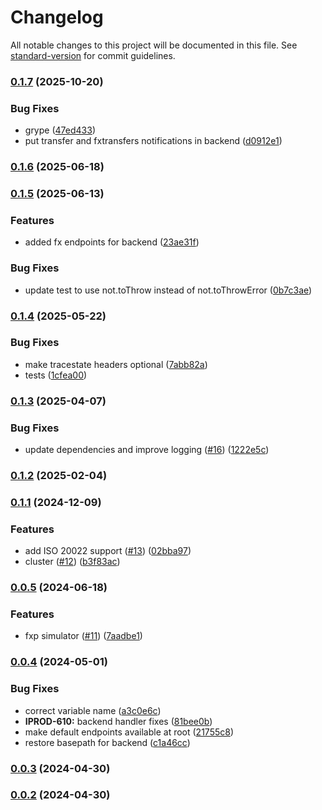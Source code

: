# Changelog

All notable changes to this project will be documented in this file. See [standard-version](https://github.com/conventional-changelog/standard-version) for commit guidelines.

### [0.1.7](https://github.com/mojaloop/callback-handler-simulator-svc/compare/v0.1.6...v0.1.7) (2025-10-20)


### Bug Fixes

* grype ([47ed433](https://github.com/mojaloop/callback-handler-simulator-svc/commit/47ed4332e98a141dd0b9318a368d3870261216e0))
* put transfer and fxtransfers notifications in backend ([d0912e1](https://github.com/mojaloop/callback-handler-simulator-svc/commit/d0912e10de64cc3f392a9d7c9554c7529bedebdc))

### [0.1.6](https://github.com/mojaloop/callback-handler-simulator-svc/compare/v0.1.6-snapshot.1...v0.1.6) (2025-06-18)

### [0.1.5](https://github.com/mojaloop/callback-handler-simulator-svc/compare/v0.1.4...v0.1.5) (2025-06-13)


### Features

* added fx endpoints for backend ([23ae31f](https://github.com/mojaloop/callback-handler-simulator-svc/commit/23ae31f6d3a24c4e09c642fb4e1e3778a0dc9896))


### Bug Fixes

* update test to use not.toThrow instead of not.toThrowError ([0b7c3ae](https://github.com/mojaloop/callback-handler-simulator-svc/commit/0b7c3aed2aef7a604c4ddf9e73e9348c6de0649c))

### [0.1.4](https://github.com/mojaloop/callback-handler-simulator-svc/compare/v0.1.3...v0.1.4) (2025-05-22)


### Bug Fixes

* make tracestate headers optional ([7abb82a](https://github.com/mojaloop/callback-handler-simulator-svc/commit/7abb82a9456545e4189097864cbe91f396c69c1e))
* tests ([1cfea00](https://github.com/mojaloop/callback-handler-simulator-svc/commit/1cfea00d7982e84ce7a965123bb38528aaaf8632))

### [0.1.3](https://github.com/mojaloop/callback-handler-simulator-svc/compare/v0.1.2...v0.1.3) (2025-04-07)


### Bug Fixes

* update dependencies and improve logging ([#16](https://github.com/mojaloop/callback-handler-simulator-svc/issues/16)) ([1222e5c](https://github.com/mojaloop/callback-handler-simulator-svc/commit/1222e5c1a8b5b4f5ac86e27689d02f2acd8f840d))

### [0.1.2](https://github.com/mojaloop/callback-handler-simulator-svc/compare/v0.1.1...v0.1.2) (2025-02-04)

### [0.1.1](https://github.com/mojaloop/callback-handler-simulator-svc/compare/v0.0.5...v0.1.1) (2024-12-09)


### Features

* add ISO 20022 support ([#13](https://github.com/mojaloop/callback-handler-simulator-svc/issues/13)) ([02bba97](https://github.com/mojaloop/callback-handler-simulator-svc/commit/02bba97e9a5b3eb666a1af72c552b32d69a665d5))
* cluster ([#12](https://github.com/mojaloop/callback-handler-simulator-svc/issues/12)) ([b3f83ac](https://github.com/mojaloop/callback-handler-simulator-svc/commit/b3f83ac5af42313693108ba5790385cb567c6d82))

### [0.0.5](https://github.com/mojaloop/callback-handler-simulator-svc/compare/v0.0.4...v0.0.5) (2024-06-18)


### Features

* fxp simulator ([#11](https://github.com/mojaloop/callback-handler-simulator-svc/issues/11)) ([7aadbe1](https://github.com/mojaloop/callback-handler-simulator-svc/commit/7aadbe149788e5b91d507819c606ac2024a9a1ae))

### [0.0.4](https://github.com/mojaloop/callback-handler-simulator-svc/compare/v0.0.3...v0.0.4) (2024-05-01)


### Bug Fixes

* correct variable name ([a3c0e6c](https://github.com/mojaloop/callback-handler-simulator-svc/commit/a3c0e6c18fa775d556225a1afa526a00ed763a5a))
* **IPROD-610:** backend handler fixes ([81bee0b](https://github.com/mojaloop/callback-handler-simulator-svc/commit/81bee0b69707f203d1333bf0dea0d7fea3463a1e))
* make default endpoints available at root ([21755c8](https://github.com/mojaloop/callback-handler-simulator-svc/commit/21755c813d3dd862ce424837094c53e141346654))
* restore basepath for backend ([c1a46cc](https://github.com/mojaloop/callback-handler-simulator-svc/commit/c1a46cc8417e44a33e1d8e83af749cf30533846a))

### [0.0.3](https://github.com/mojaloop/callback-handler-simulator-svc/compare/v0.0.3-snapshot.0...v0.0.3) (2024-04-30)

### [0.0.2](https://github.com/mojaloop/callback-handler-simulator-svc/compare/v0.0.2-snapshot.1...v0.0.2) (2024-04-30)
